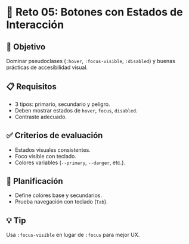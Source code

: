 # 🧩 Reto 05: Botones con Estados de Interacción

## 🎯 Objetivo
Dominar pseudoclases (`:hover`, `:focus-visible`, `:disabled`) y buenas prácticas de accesibilidad visual.

## 📋 Requisitos
- 3 tipos: primario, secundario y peligro.
- Deben mostrar estados de `hover`, `focus`, `disabled`.
- Contraste adecuado.

## ✅ Criterios de evaluación
- Estados visuales consistentes.
- Foco visible con teclado.
- Colores variables (`--primary`, `--danger`, etc.).

## 🧠 Planificación
- Define colores base y secundarios.
- Prueba navegación con teclado (`Tab`).

## 💡 Tip
Usa `:focus-visible` en lugar de `:focus` para mejor UX.
